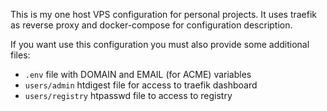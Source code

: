 This is my one host VPS configuration for personal projects. It uses traefik as
reverse proxy and docker-compose for configuration description.

If you want use this configuration you must also provide some additional files:
- `.env` file with DOMAIN and EMAIL (for ACME) variables
- `users/admin` htdigest file for access to traefik dashboard
- `users/registry` htpasswd file to access to registry
